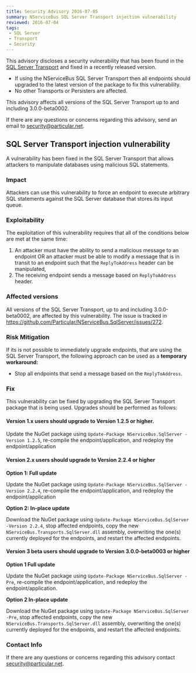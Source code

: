 ```yaml
---
title: Security Advisory 2016-07-05
summary: NServiceBus SQL Server Transport injection vulnerability
reviewed: 2016-07-04
tags:
 - SQL Server
 - Transport
 - Security
---
```


This advisory discloses a security vulnerability that has been found in the [SQL Server Transport](/nservicebus/sqlserver/) and fixed in a recently released version.

 * If using the NServiceBus SQL Server Transport then all endpoints should upgraded to the latest version of the package to fix this vulnerability.
 * No other Transports or Persisters are affected.

This advisory affects all versions of the SQL Server Transport up to and including 3.0.0-beta0002.

If there are any questions or concerns regarding this advisory, send an email to [security@particular.net](mailto://security@particular.net).


## SQL Server Transport injection vulnerability

A vulnerability has been fixed in the SQL Server Transport that allows attackers to manipulate databases using malicious SQL statements.


### Impact

Attackers can use this vulnerability to force an endpoint to execute arbitrary SQL statements against the SQL Server database that stores its input queue.


### Exploitability

The exploitation of this vulnerability requires that all of the conditions below are met at the same time:

 1. An attacker must have the ability to send a malicious message to an endpoint OR an attacker must be able to modify a message that is in transit to an endpoint such that the `ReplyToAddress` header can be manipulated,
 1. The receiving endpoint sends a message based on `ReplyToAddress` header.


### Affected versions

All versions of the SQL Server Transport, up to and including 3.0.0-beta0002, are affected by this vulnerability. The issue is tracked in https://github.com/Particular/NServiceBus.SqlServer/issues/272.


### Risk Mitigation

If its is not possible to immediately upgrade endpoints, that are using the SQL Server Transport, the following approach can be used as a **temporary workaround:**

 * Stop all endpoints that send a message based on the `ReplyToAddress`.


### Fix

This vulnerability can be fixed by upgrading the SQL Server Transport package that is being used. Upgrades should be performed as follows:


#### Version 1.x users should upgrade to Version 1.2.5 or higher.

Update the NuGet package using `Update-Package NServiceBus.SqlServer -Version 1.2.5`, re-compile the endpoint/application, and redeploy the endpoint/application


#### Version 2.x users should upgrade to Version 2.2.4 or higher

**Option 1: Full update**

Update the NuGet package using `Update-Package NServiceBus.SqlServer -Version 2.2.4`, re-compile the endpoint/application, and redeploy the endpoint/application

**Option 2: In-place update**

Download the NuGet package using `Update-Package NServiceBus.SqlServer -Version 2.2.4`, stop affected endpoints, copy the new `NServiceBus.Transports.SqlServer.dll` assembly, overwriting the one(s) currently deployed for the endpoints, and restart the affected endpoints.


#### Version 3 beta users should upgrade to Version 3.0.0-beta0003 or higher

**Option 1 Full update**

Update the NuGet package using `Update-Package NServiceBus.SqlServer -Pre`, re-compile the endpoint/application, and redeploy the endpoint/application.

**Option 2  In-place update**

Download the NuGet package using `Update-Package NServiceBus.SqlServer -Pre`, stop affected endpoints, copy the new `NServiceBus.Transports.SqlServer.dll` assembly, overwriting the one(s) currently deployed for the endpoints, and restart the affected endpoints.


### Contact Info

If there are any questions or concerns regarding this advisory contact [security@particular.net](mailto://security@particular.net).
